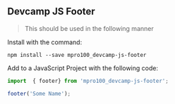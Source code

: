 ## Devcamp JS Footer

> This should be used in the following manner

Install with the command:

```
npm install --save mpro100_devcamp-js-footer

```
Add to a JavaScript Project with the following code:

```javascript
import  { footer} from 'mpro100_devcamp-js-footer';

footer('Some Name');
```